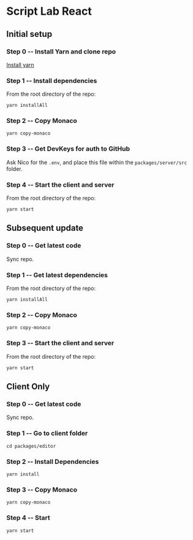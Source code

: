 # Script Lab React

## Initial setup

### Step 0 -- Install Yarn and clone repo

[Install yarn](https://yarnpkg.com/en/docs/install)

### Step 1 -- Install dependencies

From the root directory of the repo:

`yarn installAll`

### Step 2 -- Copy Monaco

`yarn copy-monaco`

### Step 3 -- Get DevKeys for auth to GitHub

Ask Nico for the `.env`, and place this file within the `packages/server/src` folder.

### Step 4 -- Start the client and server

From the root directory of the repo:

`yarn start`

## Subsequent update

### Step 0 -- Get latest code

Sync repo.

### Step 1 -- Get latest dependencies

From the root directory of the repo:

`yarn installAll`

### Step 2 -- Copy Monaco

`yarn copy-monaco`

### Step 3 -- Start the client and server

From the root directory of the repo:

`yarn start`

## Client Only

### Step 0 -- Get latest code

Sync repo.

### Step 1 -- Go to client folder

`cd packages/editor`

### Step 2 -- Install Dependencies

`yarn install`

### Step 3 -- Copy Monaco

`yarn copy-monaco`

### Step 4 -- Start

`yarn start`
